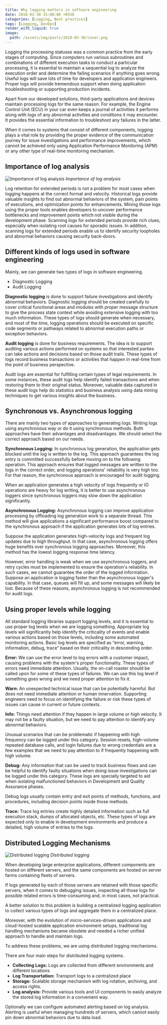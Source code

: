 ```yaml
---
title: Why logging matters in software engineering
date: 2018-03-30 15:00:00 +0530
categories: [Logging, Best practices]
tags: [Logging, DevOps]
render_with_liquid: true
image:
  path: /assets/img/posts/2018-03-30/cover.png
---
```


Logging the processing statuses was a common practice from the early stages of computing. Since computers run various subroutines and combinations of different execution tasks to conduct a particular processing, it is essential to maintain a sequential log to analyze the execution order and determine the failing scenarios if anything goes wrong. Useful logs will save lots of time for developers and application engineers. Proper logs will provide tremendous support when doing application troubleshooting or supporting production incidents.

Apart from our developed solutions, third-party applications and devices maintain processing logs for the same reason. For example, the Engine Control Unit (ECU) in your car even keeps a journal of activities it performs along with logs of any abnormal activities and conditions it may encounter. It provides the essential information to troubleshoot any failures in the latter.

When it comes to systems that consist of different components, logging plays a vital role by providing the proper evidence of the communication journey for issue investigations and performance improvements, which cannot be achieved only using Application Performance Monitoring (APM) or any other type of real-time monitoring mechanism.

## Importance of log analysis

![Importance of log analysis](/assets/img/posts/2018-03-30/importance-of-log-analysis.png)
_Importance of log analysis_

Log retention for extended periods is not a problem for most cases when logging happens at the correct format and velocity. Historical logs provide valuable insights to find out abnormal behaviors of the system, pain points of executions, and optimization points for enhancements. Mining those logs using the proper tools enables developers to uncover performance bottlenecks and improvement points which not visible during the development phase. Scanning logs for extended periods provide rich clues, especially when isolating root causes for sporadic issues. In addition, scanning logs for extended periods enable us to identify security loopholes and abnormal behaviors causing security back-doors.

## Different kinds of logs used in software engineering

Mainly, we can generate two types of logs in software engineering.

- Diagnostic Logging
- Audit Logging

**Diagnostic logging** is done to support failure investigations and identify abnormal behaviors. Diagnostic logging should be created carefully to cover critical functional areas and modules with proper message structure to give the process state context while avoiding extensive logging with too much information. These types of logs should generate when necessary, and most of the time, logging operations should be executed on specific code segments or pathways related to abnormal execution paths or exception behaviors.

**Audit logging** is done for business requirements. The idea is to support auditing various actions performed on systems so that interested parties can take actions and decisions based on those audit trails. These types of logs record business transactions or activities that happen in real-time from the point of business perspective.

Audit logs are essential for fulfilling certain types of legal requirements. In some instances, these audit logs help identify failed transactions and when restoring them to their original status. Moreover, valuable data captured in these audit logs help do statistics and business analysis using data mining techniques to get various insights about the business.

## Synchronous vs. Asynchronous logging

There are mainly two types of approaches to generating logs. Writing logs using asynchronous way or do it using synchronous methods. Both approaches have their advantages and disadvantages. We should select the correct approach based on our needs.

**Synchronous Logging:** In synchronous log generation, the application gets blocked until the log is written to the log. This approach guarantees the log entry is committed successfully before moving on to the following operation. This approach ensures that logged messages are written to the logs in the correct order, and logging operations' reliability is very high too. For that reason, the synchronous approach is encouraged for audit logging.

When an application generates a high velocity of logs frequently or IO operations are heavy for log writing, it is better to use asynchronous loggers since synchronous loggers may slow down the application significantly.

**Asynchronous Logging:** Asynchronous logging can improve application processing by offloading log generation work to a separate thread. This method will give applications a significant performance boost compared to the synchronous approach if the application generates lots of log entries.

Suppose the application generates high-velocity logs and frequent log updates due to high throughput. In that case, asynchronous logging offers huge benefits over synchronous logging approaches. Moreover, this method has the lowest logging response time latency.

However, error handling is weak when we use asynchronous loggers, and retry cycles must be implemented to ensure the operation's reliability. In such cases, we cannot guarantee the order of the logged information. Suppose an application is logging faster than the asynchronous logger's capability. In that case, queues will fill up, and some messages will likely be lost. Because of these reasons, asynchronous logging is not recommended for audit logs.

## Using proper levels while logging

All standard logging libraries support logging levels, and it is essential to use proper log levels when we are logging something. Appropriate log levels will significantly help identify the criticality of events and enable various actions based on those levels, including some automated monitoring actions. Basic log levels are specified as “error, warning, information, debug, trace” based on their criticality in descending order.

**Error:** We can use the error level to log errors with a customer impact, causing problems with the system's proper functionality. These types of errors need immediate attention. Usually, the on-call roaster should be called upon for some of these types of failures. We can use this log level if something goes wrong and we need proper attention to fix it.

**Warn:**  An unexpected technical issue that can be potentially harmful. But does not need immediate attention or human innervation. Supporting engineers need to focus on identifying the failure or risk these types of issues can cause in current or future contexts.

**Info:** Things need attention if they happen in large volume or high velocity. It may not be a faulty situation, but we need to pay attention to identify any abnormal behaviors.

Unusual scenarios that can be problematic if happening with high frequency can be logged under this category. Session resets, high-volume repeated database calls, and login failures due to wrong credentials are a few examples that we need to pay attention to if frequently happening with high volume.

**Debug:** Any information that can be used to track business flows and can be helpful to identify faulty situations when doing issue investigations can be logged under this category. These logs are specially targeted to aid when isolating malfunctioned behaviors in Development and Quality Assurance phases.

Debug logs usually contain entry and exit points of methods, functions, and procedures, including decision points inside those methods.

**Trace:** Trace log entries create highly detailed information such as full execution stack, dumps of allocated objects, etc. These types of logs are expected only to enable in development environments and produce a detailed, high volume of entries to the logs.

## Distributed Logging Mechanisms

![Distributed logging](/assets/img/posts/2018-03-30/distributed-logging.png)
_Distributed logging_

When developing large enterprise applications, different components are hosted on different servers, and the same components are hosted on server farms containing fleets of servers.

If logs generated by each of those servers are retained with those specific servers, when it comes to debugging issues, inspecting all those logs for possible related errors is time-consuming and, in most cases, not practical.

A better solution to this problem is building a centralized logging application to collect various types of logs and aggregate them in a centralized place.

Moreover, with the evolution of micro-services-driven applications and cloud-hosted scalable application environment setups, traditional log handling mechanisms became obsolete and needed a richer unified approach to handle and maintain logs.

To address these problems, we are using distributed logging mechanisms.

There are four main steps for distributed logging systems.

- **Collecting Logs:** Logs are collected from different environments and different locations
- **Log Transportation:** Transport logs to a centralized place
- **Storage:** Scalable storage mechanism with log rotation, archiving, and access rights.
- **Log analysis:** Provide various tools and UI components to easily analyze the stored log information in a convenient way.

Optionally we can configure automated alerting based on log analysis. Alerting is useful when managing hundreds of servers, which cannot easily pin down abnormal behaviors due to data load.
